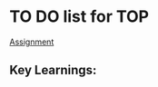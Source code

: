 # TO DO list for TOP

[Assignment](https://www.theodinproject.com/lessons/node-path-javascript-todo-list)

Key Learnings:
- 
